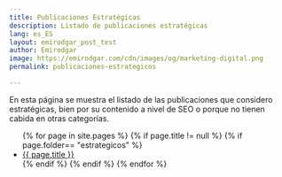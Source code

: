 ```yaml
---
title: Publicaciones Estratégicas
description: Listado de publicaciones estratégicas
lang: es_ES
layout: emirodgar_post_test
author: Emirodgar
image: https://emirodgar.com/cdn/images/og/marketing-digital.png
permalink: publicaciones-estrategicos

---
```


En esta página se muestra el listado de las publicaciones que considero estratégicas, bien por su contenido a nivel de SEO o porque no tienen cabida en otras categorías.

<ul>
{% for page in site.pages %}
{% if page.title != null  %}
	{% if page.folder== "estrategicos" %}
	  <li><a href="{{ page.url }}">{{ page.title }}</a></li>
	{% endif %}
{% endif %}
{% endfor %}
</ul>
<!--stackedit_data:
eyJoaXN0b3J5IjpbMjEwOTY5OTIyM119
-->